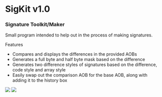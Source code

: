 # SigKit v1.0
### Signature Toolkit/Maker

Small program intended to help out in the process of making signatures.

Features
- Compares and displays the differences in the provided AOBs
- Generates a full byte and half byte mask based on the difference
- Generates two difference styles of signatures based on the difference, code style and array style
- Easily swap out the comparison AOB for the base AOB, along with adding it to the history box

![](https://i.imgur.com/f2Gl9zf.png)
![](https://i.imgur.com/5LJuncv.png)